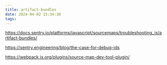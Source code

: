 ```yaml
---
title: artifact-bundles
date: 2024-04-02 15:34:38
tags:
---
```

https://docs.sentry.io/platforms/javascript/sourcemaps/troubleshooting_js/artifact-bundles/

https://sentry.engineering/blog/the-case-for-debug-ids

https://webpack.js.org/plugins/source-map-dev-tool-plugin/